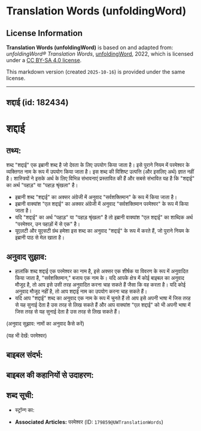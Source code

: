 # Translation Words (unfoldingWord)

## License Information

**Translation Words (unfoldingWord)** is based on and adapted from: _unfoldingWord® Translation Words_, [unfoldingWord](https://unfoldingword.org/utw), 2022, which is licensed under a [CC BY-SA 4.0 license](https://creativecommons.org/licenses/by-sa/4.0/legalcode.en).

This markdown version (created `2025-10-16`) is provided under the same license.



--------------------------------

## शद्दाई (id: 182434)

शद्दाई
======

तथ्य:
-----

शब्द "शद्दाई" एक इब्रानी शब्द है जो देवता के लिए उपयोग किया जाता है। इसे पुराने नियम में परमेश्वर के व्यक्तिगत नाम के रूप में उपयोग किया जाता है। इस शब्द की विशिष्ट उत्पत्ति (और इसलिए अर्थ) ज्ञात नहीं है। शास्त्रियों ने इसके अर्थ के लिए विभिन्न संभावनाएं प्रस्तावित की हैं और सबसे संभावित यह है कि "शद्दाई" का अर्थ "पहाड़" या "पहाड़ श्रृंखला" है।

* इब्रानी शब्द "शद्दाई" का अक्सर अंग्रेजी में अनुवाद "सर्वशक्तिमान" के रूप में किया जाता है।
* इब्रानी वाक्यांश "एल शद्दाई" का अक्सर अंग्रेजी में अनुवाद "सर्वशक्तिमान परमेश्वर" के रूप में किया जाता है।
* यदि "शद्दाई" का अर्थ "पहाड़" या "पहाड़ श्रृंखला" है तो इब्रानी वाक्यांश "एल शद्दाई" का शाब्दिक अर्थ "परमेश्वर, उन पहाड़ों में से एक" है।
* यूएलटी और यूएसटी ग्रंथ हमेशा इस शब्द का अनुवाद "शद्दाई" के रूप में करते हैं, जो पुराने नियम के इब्रानी पाठ से मेल खाता है।

अनुवाद सुझाव:
-------------

* हालांकि शब्द शद्दाई एक परमेश्वर का नाम है, इसे अक्सर एक शीर्षक या विवरण के रूप में अनुवादित किया जाता है, "सर्वशक्तिमान," बजाय एक नाम के। यदि आपके क्षेत्र में कोई बाइबल का अनुवाद मौजूद है, तो आप इसे उसी तरह अनुवादित करना चाह सकते हैं जैसा कि वह करता है। यदि कोई अनुवाद मौजूद नहीं है, तो आप शद्दाई नाम का उपयोग करना चाह सकते हैं।
* यदि आप "शद्दाई" शब्द का अनुवाद एक नाम के रूप में चुनते हैं तो आप इसे अपनी भाषा में जिस तरह से यह सुनाई देता है उस तरह से लिख सकते हैं और आप वाक्यांश "एल शद्दाई" को भी अपनी भाषा में जिस तरह से यह सुनाई देता है उस तरह से लिख सकते हैं।

(अनुवाद सुझाव: नामों का अनुवाद कैसे करें)

(यह भी देखें: परमेश्वर) 

**बाइबल संदर्भ:**
-----------------

**बाइबल की कहानियों से उदाहरण:**
--------------------------------

**शब्द सूची:**
--------------

* स्ट्रॉन्ग का:

* **Associated Articles:** परमेश्‍वर (ID: `179859@UWTranslationWords`)

